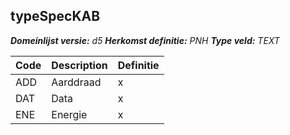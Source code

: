 ﻿## typeSpecKAB

*__Domeinlijst versie:__ d5*
*__Herkomst definitie:__ PNH*
*__Type veld:__ TEXT*

|__Code__ |__Description__ |__Definitie__	|
|	---	|	---	|   ---	| 
| ADD | Aarddraad | x |
| DAT | Data | x |
| ENE | Energie | x |
